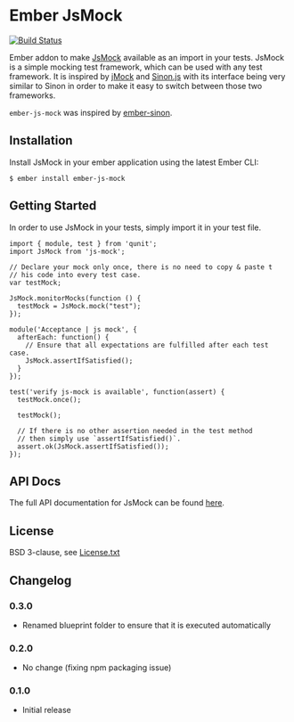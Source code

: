 # Ember JsMock

[![Build Status](https://travis-ci.org/j-fischer/ember-js-mock.svg?branch=master)](https://travis-ci.org/j-fischer/ember-js-mock)

Ember addon to make [JsMock](http://jsmock.org/) available as an import in your tests. JsMock is a simple mocking test framework, which can be used with any test framework. It is inspired by [jMock](http://www.jmock.org/) and [Sinon.js](http://sinonjs.org/) with its interface being very similar to Sinon in order to make it easy to switch between those two frameworks.

`ember-js-mock` was inspired by [ember-sinon](https://github.com/csantero/ember-sinon).

## Installation

Install JsMock in your ember application using the latest Ember CLI:

    $ ember install ember-js-mock

## Getting Started

In order to use JsMock in your tests, simply import it in your test file.  

    import { module, test } from 'qunit';
    import JsMock from 'js-mock';

    // Declare your mock only once, there is no need to copy & paste t
    // his code into every test case.
    var testMock;

    JsMock.monitorMocks(function () {
      testMock = JsMock.mock("test");
    });
    
    module('Acceptance | js mock', {
      afterEach: function() {
        // Ensure that all expectations are fulfilled after each test case.
        JsMock.assertIfSatisfied();
      }
    });

    test('verify js-mock is available', function(assert) {  
      testMock.once();

      testMock();

      // If there is no other assertion needed in the test method
      // then simply use `assertIfSatisfied()`.
      assert.ok(JsMock.assertIfSatisfied());
    });

## API Docs

The full API documentation for JsMock can be found [here](http://www.jsmock.org/docs/index.html).

## License

BSD 3-clause, see [License.txt](https://github.com/j-fischer/ember-js-mock/blob/master/LICENSE.md)

## Changelog

### 0.3.0

- Renamed blueprint folder to ensure that it is executed automatically

### 0.2.0

- No change (fixing npm packaging issue)

### 0.1.0

- Initial release